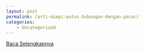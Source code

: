 ```yaml
---
layout: post
permalink: /arti-mimpi-putus-hubungan-dengan-pacar/
categories:
    - Uncategorized
---
```


[Baca Selengkapnya](/07)